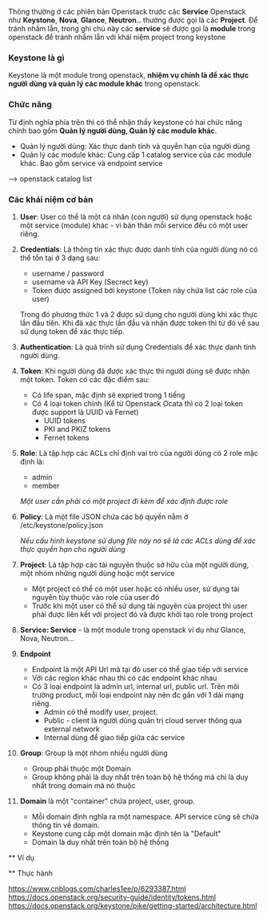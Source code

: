 Thông thường ở các phiên bản Openstack trước các **Service** Openstack như **Keystone**, **Nova**, **Glance**, **Neutron..** thường được gọi là các **Project**. Để tránh nhầm lẫn, trong ghi chú này các **service** sẽ được gọi là **module** trong openstack để tránh nhầm lẫn với khái niệm project trong keystone

### Keystone là gì
Keystone là một module trong openstack, **nhiệm vụ chính là để xác thực người dùng và quản lý các module khác** trong openstack.

### Chức năng
Từ định nghĩa phía trên thì có thể nhận thấy keystone có hai chức năng chính bao gồm **Quản lý người dùng, Quản lý các module khác**.

- Quản lý người dùng: Xác thực danh tính và quyền hạn của người dùng
- Quản lý các module khác: Cung cấp 1 catalog service của các module khác. Bao gồm service và endpoint service

--> openstack catalog list

### Các khái niệm cơ bản
1. **User**: User có thể là một cá nhân (con người) sử dụng openstack hoặc một service (module) khác - vì bản thân mỗi service đều có một user riêng.

2. **Credentials**: Là thông tin xác thực được danh tính của người dùng nó có thể tồn tại ở 3 dạng sau:
   - username / password
   - username và API Key (Secrect key)
   - Token được assigned bởi keystone (Token này chứa list các role của user)

   Trong đó phương thức 1 và 2 được sử dụng cho người dùng khi xác thực lần đầu tiên. Khi đã xác thực lần đầu và nhận được token thì từ đó về sau sử dụng token để xác thực tiếp.

3. **Authentication**: Là quá trình sử dụng Credentials để xác thực danh tính người dùng.

4. **Token**: Khi người dùng đã được xác thực thì người dùng sẽ được nhận một token. Token có các đặc điểm sau:
   - Có life span, mặc định sẽ expried trong 1 tiếng
   - Có 4 loại token chính (Kể từ Openstack Ocata thì có 2 loại token được support là UUID và Fernet)
      + UUID tokens
      + PKI and PKIZ tokens
      + Fernet tokens

5. **Role**: Là tập hợp các ACLs chỉ định vai trò của người dùng có 2 role mặc định là:
   - admin
   - member
 
   _Một user cần phải có một project đi kèm để xác định được role_

6. **Policy**: Là một file JSON chứa các bộ quyền nằm ở /etc/keystone/policy.json
 
   _Nếu cấu hình keystone sử dụng file này nó sẽ là các ACLs dùng để xác thực quyền hạn cho người dùng_

7. **Project**: Là tập hợp các tài nguyên thuộc sở hữu của một người dùng, một nhóm những người dùng hoặc một service
   - Một project có thể có một user hoặc có nhiều user, sử dụng tài nguyên tùy thuộc vào role của user đó
   - Trước khi một user có thể sử dụng tài nguyên của project thì user phải được liên kết với project đó và được khởi tạo role trong project

8. **Service: Service** - là một module trong openstack ví dụ như Glance, Nova, Neutron...

9. **Endpoint**
   - Endpoint là một API Url mà tại đó user có thể giao tiếp với service
   - Với các region khác nhau thì có các endpoint khác nhau
   - Có 3 loại endpoint là admin url, internal url, public url. Trên môi trường product, mỗi loại endpoint này nên đc gắn với 1 dải mạng riêng.
      + Admin có thể modify user, project.
      + Public - client là người dùng quản trị cloud server thông qua external network
      + Internal dùng để giao tiếp giữa các service 

10. **Group**: Group là một nhóm nhiều người dùng
    - Group phải thuộc một Domain
    - Group không phải là duy nhất trên toàn bộ hệ thống mà chỉ là duy nhất trong domain mà nó thuộc

11. **Domain** là một "container" chứa project, user, group.
    - Mỗi domain định nghĩa ra một namespace. API service cũng sẽ chứa thông tin về domain.
    - Keystone cung cấp một domain mặc định tên là "Default"
    - Domain là duy nhất trên toàn bộ hệ thống

** Ví dụ

** Thực hành

https://www.cnblogs.com/charles1ee/p/6293387.html
https://docs.openstack.org/security-guide/identity/tokens.html
https://docs.openstack.org/keystone/pike/getting-started/architecture.html
